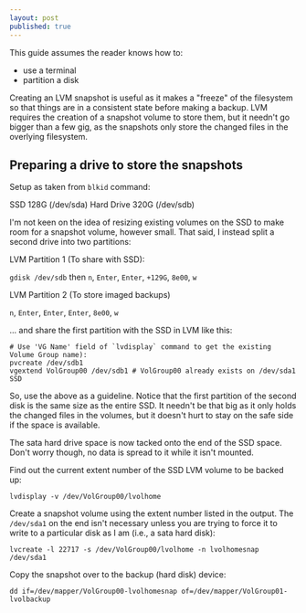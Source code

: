 ```yaml
---
layout: post
published: true
---
```


This guide assumes the reader knows how to:

- use a terminal
- partition a disk

Creating an LVM snapshot is useful as it makes a "freeze" of the filesystem so that things are in a consistent state before making a backup. LVM requires the creation of a snapshot volume to store them, but it needn't go bigger than a few gig, as the snapshots only store the changed files in the overlying filesystem. 

## Preparing a drive to store the snapshots

Setup as taken from `blkid` command:

SSD 128G (/dev/sda)
Hard Drive 320G (/dev/sdb)

I'm not keen on the idea of resizing existing volumes on the SSD to make room for a snapshot volume, however small. That said, I instead split a second drive into two partitions:

LVM Partition 1 (To share with SSD):

`gdisk /dev/sdb` then `n`, `Enter`, `Enter`, `+129G`, `8e00`, `w`

LVM Partition 2 (To store imaged backups)

`n`, `Enter`, `Enter`, `Enter`, `8e00`, `w`

...  and share the first partition with the SSD in LVM like this:

```
# Use 'VG Name' field of `lvdisplay` command to get the existing Volume Group name):
pvcreate /dev/sdb1
vgextend VolGroup00 /dev/sdb1 # VolGroup00 already exists on /dev/sda1 SSD
```
So, use the above as a guideline. Notice that the first partition of the second disk is the same size as the entire SSD. It needn't be that big as it only holds the changed files in the volumes, but it doesn't hurt to stay on the safe side if the space is available. 

The sata hard drive space is now tacked onto the end of the SSD space. Don't worry though, no data is spread to it while it isn't mounted. 

Find out the current extent number of the SSD LVM volume to be backed up:

```
lvdisplay -v /dev/VolGroup00/lvolhome
```
Create a snapshot volume using the extent number listed in the output. The `/dev/sda1` on the end isn't necessary unless you are trying to force it to write to a particular disk as I am (i.e., a sata hard disk):

```
lvcreate -l 22717 -s /dev/VolGroup00/lvolhome -n lvolhomesnap /dev/sda1
```
Copy the snapshot over to the backup (hard disk) device:

```
dd if=/dev/mapper/VolGroup00-lvolhomesnap of=/dev/mapper/VolGroup01-lvolbackup
```